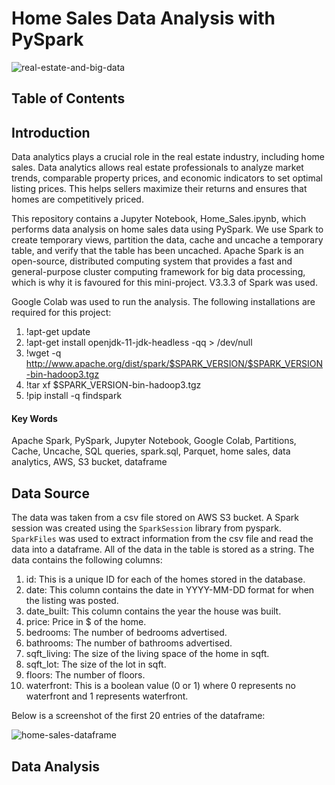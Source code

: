 # Home Sales Data Analysis with PySpark

![real-estate-and-big-data](https://github.com/dspataru/home-sales/assets/61765352/7fb25139-719a-4a3a-9ce2-bb768c212ee2)

## Table of Contents

## Introduction

Data analytics plays a crucial role in the real estate industry, including home sales. Data analytics allows real estate professionals to analyze market trends, comparable property prices, and economic indicators to set optimal listing prices. This helps sellers maximize their returns and ensures that homes are competitively priced. 

This repository contains a Jupyter Notebook, Home_Sales.ipynb, which performs data analysis on home sales data using PySpark. We use Spark to create temporary views, partition the data, cache and uncache a temporary table, and verify that the table has been uncached. Apache Spark is an open-source, distributed computing system that provides a fast and general-purpose cluster computing framework for big data processing, which is why it is favoured for this mini-project. V3.3.3 of Spark was used.

Google Colab was used to run the analysis. The following installations are required for this project:
1. !apt-get update
2. !apt-get install openjdk-11-jdk-headless -qq > /dev/null
3. !wget -q http://www.apache.org/dist/spark/$SPARK_VERSION/$SPARK_VERSION-bin-hadoop3.tgz
4. !tar xf $SPARK_VERSION-bin-hadoop3.tgz
5. !pip install -q findspark

#### Key Words
Apache Spark, PySpark, Jupyter Notebook, Google Colab, Partitions, Cache, Uncache, SQL queries, spark.sql, Parquet, home sales, data analytics, AWS, S3 bucket, dataframe

## Data Source

The data was taken from a csv file stored on AWS S3 bucket. A Spark session was created using the `SparkSession` library from pyspark. `SparkFiles` was used to extract information from the csv file and read the data into a dataframe. All of the data in the table is stored as a string. The data contains the following columns:
1. id: This is a unique ID for each of the homes stored in the database.
2. date: This column contains the date in YYYY-MM-DD format for when the listing was posted.
3. date_built: This column contains the year the house was built.
4. price: Price in $ of the home.
5. bedrooms: The number of bedrooms advertised.
6. bathrooms: The number of bathrooms advertised.
7. sqft_living: The size of the living space of the home in sqft.
8. sqft_lot: The size of the lot in sqft.
9. floors: The number of floors.
10. waterfront: This is a boolean value (0 or 1) where 0 represents no waterfront and 1 represents waterfront.

Below is a screenshot of the first 20 entries of the dataframe:

![home-sales-dataframe](https://github.com/dspataru/home-sales/assets/61765352/888fb85e-9aea-4aef-b171-60dc20fe0439)

## Data Analysis



